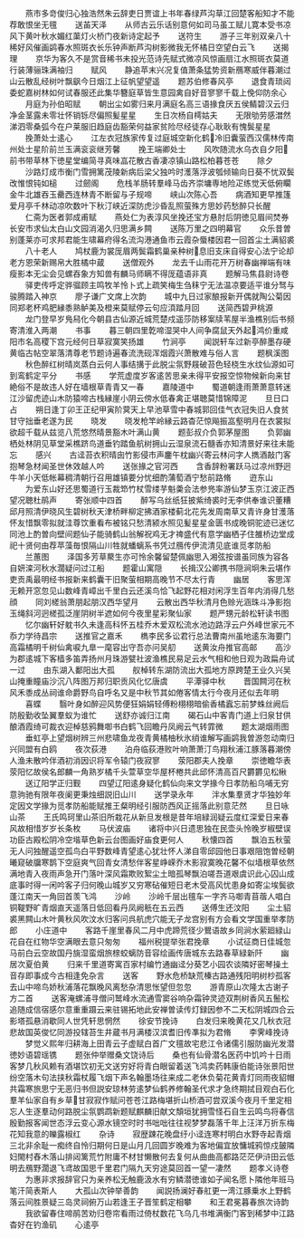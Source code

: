 <!-- { "loadSidebar": true } -->
　　燕市多竒俊归心独浩然朱云辞吏日贾谊上书年春绿芦沟草江回楚客船知才不能荐敢恨坐无氊
　　送苖天泽
　　从师古云乐话别意何如司马虽工赋儿寛本受书凉风下黄叶秋水媚红蕖灯火桥门夜新诗定起予
　　送符生
　　游子三年别双亲八十稀好风催画鹢春水照斑衣长乐钟声断芦沟树影微我无怀橘日空望白云飞
　　送揭理
　　京华为客久不是赏音稀书未投光范诗先赋式微凉风惊画扇江水照斑衣莫道行装薄骊珠满袖归
　　赋风
　　静追苹末兴况复值萧条猛势资新鴈寒威伴暮潮过山云散乱经树叶飘飖今日烟江上征帆望望遥
　　题苏伯修春风亭
　　退食青琐闼委蛇嘉树林如何试春服还此集华簪庭草皆生意园禽自好音寥寥千载上俛仰防余心
　　月庭为孙伯昭赋
　　朝出尘如雾归来月满庭名高三语掾食厌五侯鲭碧汉云归净金茎露未零壮怀销铄尽偏照髪星星
　　生日次杨自樗姑夫
　　无限劬劳感澘然涕泗零桑弧今在户莱服旧趋庭齿豁荣何益家贫险尽经徒存心耿耿有愧鬓星星
　　挽萧处士逺心
　　江左衣冠族家传复过庭城空新化鹤冷旧囊萤西汉儒林传南州处士星阶前兰玉满衮衮继芳馨
　　挽王端卿处士
　　风吹随流水乌衣自夕阳前书带草林下徳星堂编简寻真味嵓花散古香凄凉镇山路松柏暮苍苍
　　除夕
　　沙路灯成市衡门雪拥篱茂陵新病后梁父独吟时濩落浮波瓠倾输向日葵不忧双鬓改惟恨钝如槌
　　过劒阁
　　危栈羊肠转羣峰马齿齐崇墉専地险疋练觉天低俯矙金牛北雄吞玉罍西连林青不断留与子规啼
　　峡山次陈心吾
　　病酒知更早推篷爱月亭千林动凉吹数叶下秋汀峡近深防虎沙昏乱照萤殊方思妙药愁醉只长醒
　　仁斋为医者郭成甫赋
　　燕处仁为表淳风坐挽还宝方悬肘后阴徳见眉间焚券长安市求仙太白山文园消渴久归思满乡闗
　　送陈万里之四明幕官
　　众乐昔曽别蓬莱亦可求邦君能生啸幕府得名流沟港通鱼市云霞杂蜃楼因君一回首尘土满貂裘
　　八十老人
　　鸠杖鹿为裳厐眉两鬓霜鹤巢亲种树息旧支床自得安心法宁论却老方恩荣新赐帛大胜橘中蔵
　　送僧观外
　　龙去千山雨花开万树春幽禅端有味瘦影本无尘会见螺吞象方知兽有麟马师瞒不得厐蕴语非真
　　题解马焦县尉诗卷
　　驿吏传呼定骅骝顾主鸣牧羊怜卜式上疏笑梅生刍秣宁无法温凉要适平谁分驽与骏腾踏入神京
　　廖子谦广文席上次韵
　　城中九日过家酿报新开偶就陶公菊因同郑老杯鸡肥縁黍熟鲈美及橙来莫赋停云句应湏踏月回
　　送简西碧尹桃源
　　龙门登早岁鳬舄化今朝县古仙源近城荒楚戍遥莎防移案牍苇屋半渔樵别后书频寄清淮入两潮
　　书事
　　暮三朝四里亁啼湿哭中人间争腐鼠天外起鸿价重咸阳市名高稷下宫元经何日草寂寞笑扬雄
　　竹涧亭
　　闻説轩车过新亭醉墨存硬黄临古帖空翠落清尊老节题诗遍春流洗砚浑烟霞兴萧散难与俗人言
　　题枫溪图
　　秋色醉红树晴岚蒸白云何人事结搆于此脱尘氛野屐破苔色轻桡生水纹仙源如可到鸾鹤定平分
　　书感
　　学荒虚度岁客逺苦思亲未得平安报空惊物候新向来甘絶俗不是故违人好在墙根草青青又一春
　　嘉陵道中
　　蜀道朝逢雨萧萧意转迷江沙留虎迹山木防猿啼古栈縁崖小阴云傍水低春禽正堪聴莫惜锦障泥
　　旦日口占
　　朔日逢丁卯王正纪甲寅阶蓂天上早池草雪中春城郭回佳气衣冠失旧人食贫甘守拙垂老遂为民
　　晓发
　　晓发枪竿岭縁云路杳茫惊飚振嵓壑明月在衣裳拟欲超千载从兹览八荒悠然晴景豁木叶满山黄
　　题彭叔介负郭茅屋图
　　负郭幽栖处林阴见草堂采樵跻鸟道垂钓踏鱼航树拥山云湿泉流石髓香亦知清景好来往未能忘
　　感兴
　　古迳苔衣积晴囱竹影侵市声鏖午枕幽兴寄云林问字人擕酒敲门客抱琴急材闻圣世休效越人吟
　　送张掾之官河西
　　含香辞粉署跃马过凉州野迥牛羊小天低帐幕稠清朝行召用雄镇要分忧细酌蒲萄酒宁愁前路脩
　　逰东山
　　为爱东山好还思蜀道行玉裁笻竹杖雪缕芋魁羮会法参兠率游仙梦玉京江波正西望况聴杜鹃声
　　寄张顺中四首
　　醉写乌丝纸狂披紫绮裘时无李供奉谁识董糟邱月照清伊晓风生碧树秋天津桥畔柳定拂酒家楼蓟北花先发周南草又青许身甘濩落怀友惜飘零拟就洼尊饮重看布被铭只愁清颍水照见髪星星金匮书成晚铜驼迹已迷忆同池上酌曽向壁间题仙子能骑鹤山翁解祝鸡无才禆盛代有意学幽栖子住雒桥边堂成祀十贤何由荐苹藻毎恨隔山川牲就蟠螭系书凭过鴈传伊流清见底谁觅孝防船
　　兰蕙图
　　泽国多芳草藂生亦可怜余馨留楚佩幽思入湘弦按谱虽同族为容各自妍滦河秋水濶疑问过江船
　　题霍山寓隠
　　长揖汉公卿携书隠涧坰朱云堪作吏贡禹最明经书报新来鹤囊干旧聚萤相期高晚节不尽太行青
　　幽居
　　客思浑无赖开窓忽见山数峰青嶂出千里白云还溪鸟恰飞起野花相对闲浮生百年内消得几愁顔
　　同刘槎翁萧朋起朋汉西华望月
　　云散出西华秋清月色赊光涵珠斗净影抱玉绳斜河迥槎孤泛崖阴树半遮如何今夜里星彩聚仙家
　　题严甥元龄松轩读书图
　　忆尔幽轩好躭书久未逢高科怀五桂乔木爱双松流水池边路浮云户外峰世家元不忝力学待昌宗
　　送推官之嘉禾
　　檇李民多讼君行总法曹南州虽地逺东海要门高霜橘明千树仙禽唳九臯一麾容出守吾亦问吴舠
　　送黄汝舟推官高邮
　　高沙为郡逺城下客樯多笛弄扬州月珠游甓社波渔樵民易足云水气相和他日观为政扁舟试一过
　　由东湖入鄱阳出大孤
　　舣棹转东湖防流出大孤地方原跨楚王业久兴吴山掩重瞳庙沙沉八阵图万邦归职贡风化忆唐虞
　　平潭驿中秋
　　晋国闗河在秋风禾黍成丛祠谁命爵野鸟自呼名又是中秋节其如倦客情太行今夜月还似去年明
　　喜蝶
　　翳叶身如醉迎风势便狂娟娟轻傅粉栩栩暗偷香橘蠧忘前梦蛛丝阙后防殷勤收坠翼羣蚁为谁忙
　　送舒亦诚归江南
　　碣石山中客青门道上归泉甘供酿酒霞绮可裁衣迎棹慈鸦舞啣书白鹤飞回瞻丹凤阙云气转霏微
　　题太湖烟雨图
　　垂虹亭上望烟树辨三州悲啸鱼龙夜青黄橘柚秋氷绡谁解写画鹢我曽游忽动南归兴同盟有白鸥
　　夜次荻港
　　泊舟临荻港败叶响萧萧汀鸟翔秋浦江豚落暮潮傍人渔未散吟伴酒初消因识将军令辕门夜寂寥
　　荥阳郡夫人挽章
　　崇徳瞻华表荥阳忆故侯名郎麟一角熟岁橘千头萱草空华屋杯棬共此邱怀清高百尺欝欝见松楸
　　送辽阳学正归觐
　　四望辽阳逺身疑化鹤仙向来文学掾今日孝防船乌哺无穷意驹驰有限年夜阑更秉烛细説旧山川
　　送学录永年
　　泮水集羣贤才华独妙年定因文学掾为觅孝防船能赋推王粲明经引服防西风正摇落此别意茫然
　　旦日咏山茶
　　王氏鸣珂里山茶旧所栽花从新旦发根是昔年培緑润疑云度红深爱日来春风故相惜岁岁长条枚
　　马伏波庙
　　诸将中兴日遗思独在民壶头怜晚岁椒壁误功臣古殿松阴冷空堦草色新云台图画好庙食更何人
　　秋懐四首
　　飘泊五秋萤无人问独醒遥空孤鸟白平野数峰青望逺心犹壮怀人涕自零邱园他日事艰阻饱曽经朝曦窥破牖寒鹊下空庭爽气回青女清愁伴客星峥嵘乔木影寂寞晚花馨不似墙根草依然满地青入夜雨声急开门落叶深风霜欺败絮尘土暗孤琴飘泊嗟吾道艰虞识此心囚山成底事时得一闲吟客子归何晚山城岁又穷寒砧催短日老木受高风忧患身如寄尘埃鬓欲蓬江南天一角回首羡飞鸿
　　沙岭
　　沙岭千层出氊车一字齐马啣青苜蓿人唱白铜鞮野旷青烟直天遥落日低回看丹凤阙秖在五云西
　　送傅生还汶阳
　　尘土貂裘黑闗山木叶黄秋风吹汶水归客问呉航虎穴能无子龙宫别有方会看文学国重举孝防郎
　　小庄道中
　　客路千崖里春风二月中虎蹄荒径少鸎语故乡同涧水萦廻緑山花自在红物华空满眼去意只匆匆
　　福州税提举张君挽章
　　小试征商日佳城忽马前白云空故国丹旐湿蛮烟旅榇蛟螭防音容绘画传唐城东去路春草緑新阡
　　幽居次夏伯黄
　　归来千里道寄寓百家村编竹通幽迳分葵艺小园农谈隣好密琴操土音存即事成今古相逢免杂言
　　送客
　　野水危桥缺荒榛古路通残阳明树杪孤客去山中啼鸟娇秋浦落花飘晚风离愁杂清思怅望但忽忽
　　游青原山次隆太古谢子方二首
　　送客淹螺浦寻僧问鹫峰水流通雪窦谷响杂霜钟灵迹双荆树香风五鬛松追随成信宿感尔意重重蹑云来驻锡拓地此安禅曽读传灯録因参不二天松阴城四合云影塔孤悬消歇同人世凭轩思惘然
　　徐安节挽诗
　　白发归来晚黄花又几秋衣冠悲故国英俊忆同游投辖苔生井蔵书月满楼汉滨耆旧传凖拟为君脩
　　李霁峰挽诗
　　梦觉义熙年归耕海上田青云子虚赋白首广文氊故宅悲江令诸儒引服防幽光发潜徳妙语碧瑶镌
　　题张仲举赠桑文饶诗后
　　桑也有仙骨潜名医药中饥吟十日雨客梦几秋风赖有酒堪饮初无文送穷好将青白眼留着送飞鸿卖药韩康伯能诗张景阳世纷空落木句法挟秋霜杖履飞烟下声名翰墨场往来成二老休负菊花黄青灯同雨夜貂帽共霜寒旅思宁无恶归书但説安琼林劳逺梦仙鹤养修翰圣代求才急终期拭目观白石化羣羊仙家自有乡草甘寂寂作赋问苍苍江路梅堪折山桥酒可尝双溪今夜月千里定相忘人生逐羣动何路脱尘氛鹦鹉新题赋麒麟旧献文頽垣犹拥雪怪石自生云鸣鸟将春信殷勤报客闻世态浮云变心源水镜空时时书咄咄往往视梦梦磊落千年上汪洋万折东梅花知我意的皪露椒红
　　杂诗
　　寂歴踈花晚盘纡小迳连寒村明白水野寺起青烟三北非余耻一痴终自怜归期何日是山月几回圆岁晚难为客地偏宜放慵城鸦惊戍皷隣妇閙村舂木落山排闼篱荒竹附庸不材甘懒散何去复何从曲曲高都路茫茫伊浒田云低明去鴈野濶退飞鸢故国思千里君门隔九天穷途莫回首一望一凄然
　　题孝义诗卷
　　为惠非求报辞官只为亲养松无触鹿汲水有穷鳞潜徳谁如子闻名愿卜隣他年班马笔汗简表斯人
　　大孤山次钟举善韵
　　闻説扬澜好春舡更一湾江豚乗水上野鹤落云间胜景疑三岛灵祠俯万山若逢王子晋笙鹤定相攀
　　和王君冕暮春旅次诗韵
　　我欲留春住啼鹃苦劝归卷帘看雨过倚杖数花飞乌几书堆满衡门客到稀梦中江路杳好在钓渔矶
　　心逺亭
